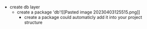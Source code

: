 - create db layer
	- create a package 'db'![[Pasted image 20230403125515.png]]
		- create a package could automaticly add it into your project structure
